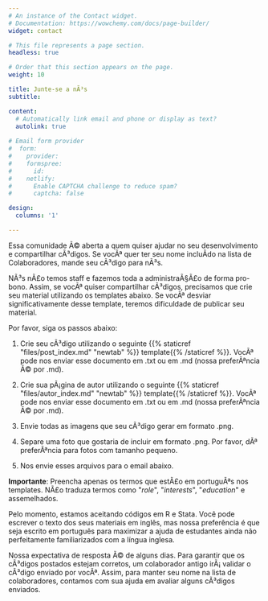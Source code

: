 ```yaml
---
# An instance of the Contact widget.
# Documentation: https://wowchemy.com/docs/page-builder/
widget: contact

# This file represents a page section.
headless: true

# Order that this section appears on the page.
weight: 10

title: Junte-se a nÃ³s
subtitle:

content:
  # Automatically link email and phone or display as text?
  autolink: true
  
# Email form provider
#  form:
#    provider: 
#    formspree:
#      id:
#    netlify:
#      Enable CAPTCHA challenge to reduce spam?
#      captcha: false

design:
  columns: '1'

---
```


Essa comunidade Ã© aberta a quem quiser ajudar no seu desenvolvimento e compartilhar cÃ³digos. Se vocÃª quer ter seu nome incluÃ­do na lista de Colaboradores, mande seu cÃ³digo para nÃ³s.

NÃ³s nÃ£o temos staff e fazemos toda a administraÃ§Ã£o de forma pro-bono. Assim, se vocÃª quiser compartilhar cÃ³digos, precisamos que crie seu material utilizando os templates abaixo. Se vocÃª desviar significativamente desse template, teremos dificuldade de publicar seu material. 

Por favor, siga os passos abaixo:

1) Crie seu cÃ³digo utilizando o seguinte {{% staticref "files/post_index.md" "newtab" %}} template{{% /staticref %}}. VocÃª pode nos enviar esse documento em .txt ou em .md (nossa preferÃªncia Ã© por .md).

2) Crie sua pÃ¡gina de autor utilizando o seguinte {{% staticref "files/autor_index.md" "newtab" %}} template{{% /staticref %}}. VocÃª pode nos enviar esse documento em .txt ou em .md (nossa preferÃªncia Ã© por .md).

3) Envie todas as imagens que seu cÃ³digo gerar em formato .png.

4) Separe uma foto que gostaria de incluir em formato .png. Por favor, dÃª preferÃªncia para fotos com tamanho pequeno.

5) Nos envie esses arquivos para o email abaixo.

**Importante**: Preencha apenas os termos que estÃ£o em portuguÃªs nos templates. NÃ£o traduza termos como "*role*", "*interests*", "*education*" e assemelhados.

Pelo momento, estamos aceitando códigos em R e Stata. Você pode escrever o texto dos seus materiais em inglês, mas nossa preferência é que seja escrito em português para maximizar a ajuda de estudantes ainda não perfeitamente familiarizados com a língua inglesa.

Nossa expectativa de resposta Ã© de alguns dias. Para garantir que os cÃ³digos postados estejam corretos, um colaborador antigo irÃ¡ validar o cÃ³digo enviado por vocÃª. Assim, para manter seu nome na lista de colaboradores, contamos com sua ajuda em avaliar alguns cÃ³digos enviados.


   
